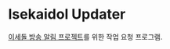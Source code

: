 # Isekaidol Updater

[이세돌 방송 알림 프로젝트](https://github.com/NeuroWhAI/isekaidol-stream-noti)를 위한 작업 요청 프로그램.
